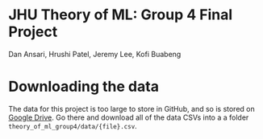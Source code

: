 # JHU Theory of ML: Group 4 Final Project
Dan Ansari, Hrushi Patel, Jeremy Lee, Kofi Buabeng

# Downloading the data
The data for this project is too large to store in GitHub, and so is stored on [Google Drive](https://drive.google.com/file/d/1c3Wt-WKZKEHtFbrTyzZ_eY4zpyQW6CaP/view). Go there and download all of the data CSVs into a a folder `theory_of_ml_group4/data/{file}.csv`.